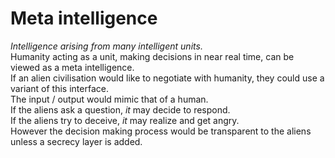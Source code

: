 # Meta intelligence

_Intelligence arising from many intelligent units._<br />
Humanity acting as a unit, making decisions in near real time, can be viewed as a meta intelligence.<br />
If an alien civilisation would like to negotiate with humanity, they could use a variant of this interface.<br />
The input / output would mimic that of a human.<br />
If the aliens ask a question, _it_ may decide to respond.<br />
If the aliens try to deceive, _it_ may realize and get angry.<br />
However the decision making process would be transparent to the aliens unless a secrecy layer is added.

